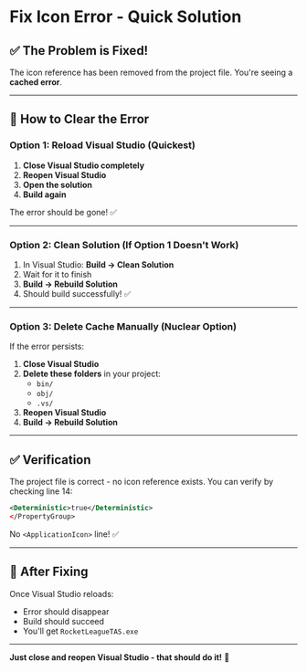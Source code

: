 # Fix Icon Error - Quick Solution

## ✅ The Problem is Fixed!

The icon reference has been removed from the project file. You're seeing a **cached error**.

---

## 🔧 How to Clear the Error

### Option 1: Reload Visual Studio (Quickest)

1. **Close Visual Studio completely**
2. **Reopen Visual Studio**
3. **Open the solution**
4. **Build again**

The error should be gone! ✅

---

### Option 2: Clean Solution (If Option 1 Doesn't Work)

1. In Visual Studio: **Build → Clean Solution**
2. Wait for it to finish
3. **Build → Rebuild Solution**
4. Should build successfully! ✅

---

### Option 3: Delete Cache Manually (Nuclear Option)

If the error persists:

1. **Close Visual Studio**
2. **Delete these folders** in your project:
   - `bin/`
   - `obj/`
   - `.vs/`
3. **Reopen Visual Studio**
4. **Build → Rebuild Solution**

---

## ✅ Verification

The project file is correct - no icon reference exists. You can verify by checking line 14:

```xml
<Deterministic>true</Deterministic>
</PropertyGroup>
```

No `<ApplicationIcon>` line! ✅

---

## 🚀 After Fixing

Once Visual Studio reloads:
- Error should disappear
- Build should succeed
- You'll get `RocketLeagueTAS.exe`

---

**Just close and reopen Visual Studio - that should do it!** 🎉
